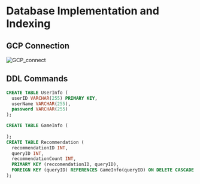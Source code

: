 # Database Implementation and Indexing 

## GCP Connection 
![GCP_connect](./images/GCPConnection.jpg)

## DDL Commands 

``` SQL
CREATE TABLE UserInfo (
  userID VARCHAR(255) PRIMARY KEY,
  userName VARCHAR(255),
  password VARCHAR(255)
);

CREATE TABLE GameInfo (
  
);
CREATE TABLE Recommendation (
  recommendationID INT,
  queryID INT,
  recommendationCount INT,
  PRIMARY KEY (reccomendationID, queryID),
  FOREIGN KEY (queryID) REFERENCES GameInfo(queryID) ON DELETE CASCADE
);
